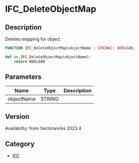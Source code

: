 # IFC_DeleteObjectMap

## Description
Deletes mapping for object.

```pascal
FUNCTION IFC_DeleteObjectMap(objectName : STRING): BOOLEAN;
```

```python
def vs.IFC_DeleteObjectMap(objectName):
    return BOOLEAN
```

## Parameters
|Name|Type|Description|
|---|---|---|
|objectName|STRING|   |

## Version
Availability: from Vectorworks 2023.4

## Category
* [IFC](../Categories/IFC.md)
